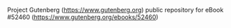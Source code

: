 Project Gutenberg (https://www.gutenberg.org) public repository for
eBook #52460 (https://www.gutenberg.org/ebooks/52460)
